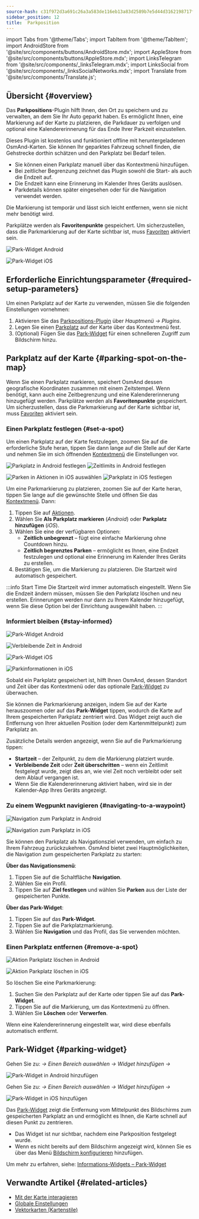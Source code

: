 ```yaml
---
source-hash: c31f972d3a691c26a3a583de116eb13a83d2589b7e5d44d3162198717f9b326f
sidebar_position: 12
title:  Parkposition
---
```

import Tabs from '@theme/Tabs';
import TabItem from '@theme/TabItem';
import AndroidStore from '@site/src/components/buttons/AndroidStore.mdx';
import AppleStore from '@site/src/components/buttons/AppleStore.mdx';
import LinksTelegram from '@site/src/components/_linksTelegram.mdx';
import LinksSocial from '@site/src/components/_linksSocialNetworks.mdx';
import Translate from '@site/src/components/Translate.js';



## Übersicht {#overview}

Das **Parkpositions**-Plugin hilft Ihnen, den Ort zu speichern und zu verwalten, an dem Sie Ihr Auto geparkt haben. Es ermöglicht Ihnen, eine Markierung auf der Karte zu platzieren, die Parkdauer zu verfolgen und optional eine Kalendererinnerung für das Ende Ihrer Parkzeit einzustellen.

Dieses Plugin ist kostenlos und funktioniert offline mit heruntergeladenen OsmAnd-Karten. Sie können Ihr geparktes Fahrzeug schnell finden, die Gehstrecke dorthin schätzen und den Parkplatz bei Bedarf teilen.

- Sie können einen Parkplatz manuell über das Kontextmenü hinzufügen.
- Bei zeitlicher Begrenzung zeichnet das Plugin sowohl die Start- als auch die Endzeit auf.
- Die Endzeit kann eine Erinnerung im Kalender Ihres Geräts auslösen.
- Parkdetails können später eingesehen oder für die Navigation verwendet werden.

Die Markierung ist temporär und lässt sich leicht entfernen, wenn sie nicht mehr benötigt wird.

Parkplätze werden als **Favoritenpunkte** gespeichert. Um sicherzustellen, dass die Parkmarkierung auf der Karte sichtbar ist, muss [Favoriten](../personal/favorites.md) aktiviert sein.

<Tabs groupId="operating-systems" queryString="current-os">

<TabItem value="android" label="Android">

![Park-Widget Android](@site/static/img/plugins/parking/parking_widget_android.png)

</TabItem>

<TabItem value="ios" label="iOS">

![Park-Widget iOS](@site/static/img/plugins/parking/parking_widget_ios.png)

</TabItem>

</Tabs>


## Erforderliche Einrichtungsparameter {#required-setup-parameters}

Um einen Parkplatz auf der Karte zu verwenden, müssen Sie die folgenden Einstellungen vornehmen:

1. Aktivieren Sie das [Parkpositions-Plugin](../plugins/index.md#enable--disable) über *Hauptmenü → Plugins*.  
2. Legen Sie einen [Parkplatz](#set-a-spot) auf der Karte über das Kontextmenü fest.
3. (Optional) Fügen Sie das [Park-Widget](#parking-widget) für einen schnelleren Zugriff zum Bildschirm hinzu.  


## Parkplatz auf der Karte {#parking-spot-on-the-map}

Wenn Sie einen Parkplatz markieren, speichert OsmAnd dessen geografische Koordinaten zusammen mit einem Zeitstempel. Wenn benötigt, kann auch eine Zeitbegrenzung und eine Kalendererinnerung hinzugefügt werden. Parkplätze werden als **Favoritenpunkte** gespeichert. Um sicherzustellen, dass die Parkmarkierung auf der Karte sichtbar ist, muss [Favoriten](../personal/favorites.md) aktiviert sein.


### Einen Parkplatz festlegen {#set-a-spot}

Um einen Parkplatz auf der Karte festzulegen, zoomen Sie auf die erforderliche Stufe heran, tippen Sie dann lange auf die Stelle auf der Karte und nehmen Sie im sich öffnenden [Kontextmenü](../map/map-context-menu.md) die Einstellungen vor.

<Tabs groupId="operating-systems" queryString="current-os">

<TabItem value="android" label="Android">

![Parkplatz in Android festlegen](@site/static/img/plugins/parking/and_set_p_point_limit.png) ![Zeitlimits in Android festlegen](@site/static/img/plugins/parking/and_set_p_point4_.png)

</TabItem>

<TabItem value="ios" label="iOS">

![Parken in Aktionen in iOS auswählen](@site/static/img/plugins/parking/ios_set_p_point2.png)  ![Parkplatz in iOS festlegen](@site/static/img/plugins/parking/ios_set_p_point3_-2.png)

</TabItem>

</Tabs>

Um eine Parkmarkierung zu platzieren, zoomen Sie auf der Karte heran, tippen Sie lange auf die gewünschte Stelle und öffnen Sie das [Kontextmenü](../map/map-context-menu.md). Dann:

1. Tippen Sie auf [Aktionen](../map/map-context-menu#actions).
2. Wählen Sie **Als Parkplatz markieren** (*Android*) oder **Parkplatz hinzufügen** (*iOS*).
3. Wählen Sie eine der verfügbaren Optionen:
   - **Zeitlich unbegrenzt** – fügt eine einfache Markierung ohne Countdown hinzu.
   - **Zeitlich begrenztes Parken** – ermöglicht es Ihnen, eine Endzeit festzulegen und optional eine Erinnerung im Kalender Ihres Geräts zu erstellen.
4. Bestätigen Sie, um die Markierung zu platzieren. Die Startzeit wird automatisch gespeichert.

:::info Start Time
Die Startzeit wird immer automatisch eingestellt. Wenn Sie die Endzeit ändern müssen, müssen Sie den Parkplatz löschen und neu erstellen. Erinnerungen werden nur dann zu Ihrem Kalender hinzugefügt, wenn Sie diese Option bei der Einrichtung ausgewählt haben.
:::


### Informiert bleiben {#stay-informed}

<Tabs groupId="operating-systems" queryString="current-os">

<TabItem value="android" label="Android">

![Park-Widget Android](@site/static/img/plugins/parking/parking_widget_android.png)

![Verbleibende Zeit in Android](@site/static/img/plugins/parking/and_parking_info_left.png)

</TabItem>

<TabItem value="ios" label="iOS">

![Park-Widget iOS](@site/static/img/plugins/parking/parking_widget_ios.png)

![Parkinformationen in iOS](@site/static/img/plugins/parking/ios_parking_info.png)


</TabItem>

</Tabs>

Sobald ein Parkplatz gespeichert ist, hilft Ihnen OsmAnd, dessen Standort und Zeit über das Kontextmenü oder das optionale [Park-Widget](#parking-widget) zu überwachen.

Sie können die Parkmarkierung anzeigen, indem Sie auf der Karte herauszoomen oder auf das **Park-Widget** tippen, wodurch die Karte auf Ihrem gespeicherten Parkplatz zentriert wird. Das Widget zeigt auch die Entfernung von Ihrer aktuellen Position (oder dem Kartenmittelpunkt) zum Parkplatz an.

Zusätzliche Details werden angezeigt, wenn Sie auf die Parkmarkierung tippen:

- **Startzeit** – der Zeitpunkt, zu dem die Markierung platziert wurde.
- **Verbleibende Zeit** oder **Zeit überschritten** – wenn ein Zeitlimit festgelegt wurde, zeigt dies an, wie viel Zeit noch verbleibt oder seit dem Ablauf vergangen ist.
- Wenn Sie die Kalendererinnerung aktiviert haben, wird sie in der Kalender-App Ihres Geräts angezeigt.


### Zu einem Wegpunkt navigieren {#navigating-to-a-waypoint}

<Tabs groupId="operating-systems" queryString="current-os">

<TabItem value="android" label="Android">

![Navigation zum Parkplatz in Android](@site/static/img/plugins/parking/and_navigating_to_parking.png)

</TabItem>

<TabItem value="ios" label="iOS">

![Navigation zum Parkplatz in iOS](@site/static/img/plugins/parking/ios_going_to_parking.png)

</TabItem>

</Tabs>

Sie können den Parkplatz als Navigationsziel verwenden, um einfach zu Ihrem Fahrzeug zurückzukehren. OsmAnd bietet zwei Hauptmöglichkeiten, die Navigation zum gespeicherten Parkplatz zu starten:

**Über das Navigationsmenü**:

  1. Tippen Sie auf die Schaltfläche **Navigation**.  
  2. Wählen Sie ein Profil.  
  3. Tippen Sie auf **Ziel festlegen** und wählen Sie **Parken** aus der Liste der gespeicherten Punkte.

**Über das Park-Widget**:

  1. Tippen Sie auf das **Park-Widget**.  
  2. Tippen Sie auf die Parkplatzmarkierung.  
  3. Wählen Sie **Navigation** und das Profil, das Sie verwenden möchten.


### Einen Parkplatz entfernen {#remove-a-spot}

<Tabs groupId="operating-systems" queryString="current-os">

<TabItem value="android" label="Android">

![Aktion Parkplatz löschen in Android](@site/static/img/map/context_menu_limited_parking.png)

</TabItem>

<TabItem value="ios" label="iOS">

<!-- ![Action Delete Parking in Android](@site/static/img/map/context_menu_limited_parking.png) -->
  
![Aktion Parkplatz löschen in iOS](@site/static/img/map/context_menu_limited_parking_ios.png)

</TabItem>

</Tabs>

So löschen Sie eine Parkmarkierung:

1. Suchen Sie den Parkplatz auf der Karte oder tippen Sie auf das **Park-Widget**.
2. Tippen Sie auf die Markierung, um das Kontextmenü zu öffnen.
3. Wählen Sie **Löschen** oder **Verwerfen**.

Wenn eine Kalendererinnerung eingestellt war, wird diese ebenfalls automatisch entfernt.


## Park-Widget {#parking-widget}

<Tabs groupId="operating-systems" queryString="current-os">

<TabItem value="android" label="Android">

Gehen Sie zu: *<Translate android="true" ids="shared_string_menu,map_widget_config"/> → Einen Bereich auswählen → Widget hinzufügen → <Translate android="true" ids="map_widget_parking"/>*  

![Park-Widget in Android hinzufügen](@site/static/img/plugins/parking/and_adding_parking_widget_andr.png)

</TabItem>

<TabItem value="ios" label="iOS">

Gehen Sie zu: *<Translate ios="true" ids="shared_string_menu,layer_map_appearance"/> → Einen Bereich auswählen → Widget hinzufügen → <Translate ios="true" ids="parking_place"/>*  

![Park-Widget in iOS hinzufügen](@site/static/img/plugins/parking/ios_adding_parking_widget-2.png)

</TabItem>

</Tabs>

Das [Park-Widget](../widgets/info-widgets.md#parking-widget) zeigt die Entfernung vom Mittelpunkt des Bildschirms zum gespeicherten Parkplatz an und ermöglicht es Ihnen, die Karte schnell auf diesen Punkt zu zentrieren.

- Das Widget ist nur sichtbar, nachdem eine Parkposition festgelegt wurde.
- Wenn es nicht bereits auf dem Bildschirm angezeigt wird, können Sie es über das Menü [Bildschirm konfigurieren](../widgets/configure-screen.md) hinzufügen.

Um mehr zu erfahren, siehe: [Informations-Widgets – Park-Widget](https://osmand.net/docs/user/widgets/info-widgets#parking-widget)


## Verwandte Artikel {#related-articles}

- [Mit der Karte interagieren](../../user/map/interact-with-map.md)
- [Globale Einstellungen](../../user/personal/global-settings.md)
- [Vektorkarten (Kartenstile)](../../user/map/vector-maps.md)